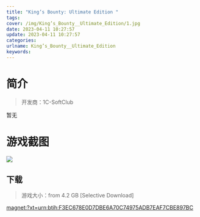 ```yaml
---
title: "King’s Bounty: Ultimate Edition "
tags: 
cover: /img/King’s_Bounty__Ultimate_Edition/1.jpg
date: 2023-04-11 10:27:57
update: 2023-04-11 10:27:57
categories: 
urlname: King’s_Bounty__Ultimate_Edition
keywords: 
---
```

# 简介

> 开发商：1C-SoftClub

暂无

# 游戏截图

![](/img/King’s_Bounty__Ultimate_Edition/2.jpg)


## 下载

> 游戏大小：from 4.2 GB [Selective Download]

[magnet:?xt=urn:btih:F3EC678E0D7DBE6A70C74975ADB7EAF7CBE897BC](magnet:?xt=urn:btih:F3EC678E0D7DBE6A70C74975ADB7EAF7CBE897BC)